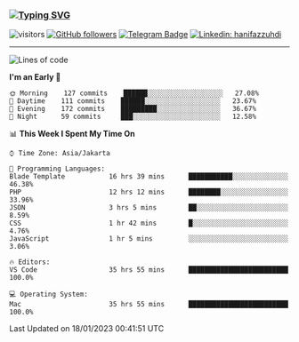 ### [![Typing SVG](https://readme-typing-svg.herokuapp.com?font=lato&size=22&lines=Hi+There+👋)](https://git.io/typing-svg) 

![visitors](https://visitor-badge.glitch.me/badge?page_id=hanifazzuhdi.hanifazzuhdi)
[![GitHub followers](https://img.shields.io/github/followers/hanifazzuhdi?label=Follow&style=social)](https://github.com/hanifazzuhdi/?tab=follow) 
[![Telegram Badge](https://img.shields.io/badge/-hanif0198-blue?style=social&logo=telegram&link=https://www.t.me/hanif0198/)](https://www.t.me/hanif0198/) 
[![Linkedin: hanifazzuhdi](https://img.shields.io/badge/-hanifazzuhdi-blue?style=flat-square&logo=Linkedin&logoColor=white&link=https://www.linkedin.com/in/hanif-az-zuhdi-69688019b/)](https://www.linkedin.com/in/hanif-az-zuhdi-69688019b/) 

<hr/>

<!--START_SECTION:waka-->
![Lines of code](https://img.shields.io/badge/From%20Hello%20World%20I%27ve%20Written-6%20Million%20lines%20of%20code-blue)

**I'm an Early 🐤** 

```text
🌞 Morning    127 commits    ██████░░░░░░░░░░░░░░░░░░░   27.08% 
🌆 Daytime    111 commits    ██████░░░░░░░░░░░░░░░░░░░   23.67% 
🌃 Evening    172 commits    █████████░░░░░░░░░░░░░░░░   36.67% 
🌙 Night      59 commits     ███░░░░░░░░░░░░░░░░░░░░░░   12.58%

```


📊 **This Week I Spent My Time On** 

```text
⌚︎ Time Zone: Asia/Jakarta

💬 Programming Languages: 
Blade Template           16 hrs 39 mins      ███████████░░░░░░░░░░░░░░   46.38% 
PHP                      12 hrs 12 mins      ████████░░░░░░░░░░░░░░░░░   33.96% 
JSON                     3 hrs 5 mins        ██░░░░░░░░░░░░░░░░░░░░░░░   8.59% 
CSS                      1 hr 42 mins        █░░░░░░░░░░░░░░░░░░░░░░░░   4.76% 
JavaScript               1 hr 5 mins         ░░░░░░░░░░░░░░░░░░░░░░░░░   3.06%

🔥 Editors: 
VS Code                  35 hrs 55 mins      █████████████████████████   100.0%

💻 Operating System: 
Mac                      35 hrs 55 mins      █████████████████████████   100.0%

```


 Last Updated on 18/01/2023 00:41:51 UTC
<!--END_SECTION:waka-->
